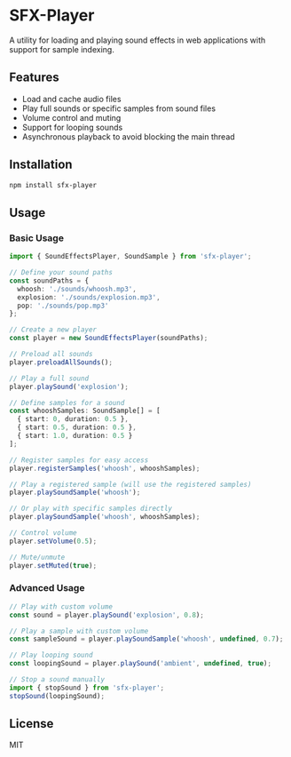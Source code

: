 # SFX-Player

A utility for loading and playing sound effects in web applications with support for sample indexing.

## Features

- Load and cache audio files
- Play full sounds or specific samples from sound files
- Volume control and muting
- Support for looping sounds
- Asynchronous playback to avoid blocking the main thread

## Installation

```bash
npm install sfx-player
```

## Usage

### Basic Usage

```typescript
import { SoundEffectsPlayer, SoundSample } from 'sfx-player';

// Define your sound paths
const soundPaths = {
  whoosh: './sounds/whoosh.mp3',
  explosion: './sounds/explosion.mp3',
  pop: './sounds/pop.mp3'
};

// Create a new player
const player = new SoundEffectsPlayer(soundPaths);

// Preload all sounds
player.preloadAllSounds();

// Play a full sound
player.playSound('explosion');

// Define samples for a sound
const whooshSamples: SoundSample[] = [
  { start: 0, duration: 0.5 },
  { start: 0.5, duration: 0.5 },
  { start: 1.0, duration: 0.5 }
];

// Register samples for easy access
player.registerSamples('whoosh', whooshSamples);

// Play a registered sample (will use the registered samples)
player.playSoundSample('whoosh');

// Or play with specific samples directly
player.playSoundSample('whoosh', whooshSamples);

// Control volume
player.setVolume(0.5);

// Mute/unmute
player.setMuted(true);
```

### Advanced Usage

```typescript
// Play with custom volume
const sound = player.playSound('explosion', 0.8);

// Play a sample with custom volume
const sampleSound = player.playSoundSample('whoosh', undefined, 0.7);

// Play looping sound
const loopingSound = player.playSound('ambient', undefined, true);

// Stop a sound manually
import { stopSound } from 'sfx-player';
stopSound(loopingSound);
```

## License

MIT
